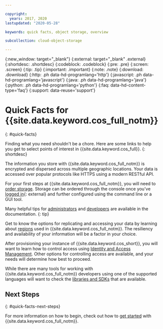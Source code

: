 ```yaml
---

copyright:
  years: 2017, 2020
lastupdated: "2020-05-28"

keywords: quick facts, object storage, overview

subcollection: cloud-object-storage

---
```

{:new_window: target="_blank"}
{:external: target="_blank" .external}
{:shortdesc: .shortdesc}
{:codeblock: .codeblock}
{:pre: .pre}
{:screen: .screen}
{:tip: .tip}
{:important: .important}
{:note: .note}
{:download: .download} 
{:http: .ph data-hd-programlang='http'} 
{:javascript: .ph data-hd-programlang='javascript'} 
{:java: .ph data-hd-programlang='java'} 
{:python: .ph data-hd-programlang='python'}
{:faq: data-hd-content-type='faq'}
{:support: data-reuse='support'}

# Quick Facts for {{site.data.keyword.cos_full_notm}}
{: #quick-facts}

Finding what you need shouldn't be a chore. Here are some links to help you get to select points of interest in {{site.data.keyword.cos_full}}.
{: shortdesc}

The information you store with {{site.data.keyword.cos_full_notm}} is encrypted and dispersed across multiple geographic locations. Your data is accessed over popular protocols like HTTPS using a modern RESTful API.

For your first steps at {{site.data.keyword.cos_full_notm}}, you will need to [order storage](/docs/cloud-object-storage?topic=cloud-object-storage-provision). Storage can be ordered through the console once you've [logged in](https://cloud.ibm.com/login){: external} and further configured using the command line or a GUI tool.

Many helpful tips for [administrators](/docs/cloud-object-storage?topic=cloud-object-storage-administrators) and [developers](/docs/cloud-object-storage?topic=cloud-object-storage-gs-dev) are available in the documentation.
{: tip}

Get to know the options for replicating and accessing your data by learning about [regions](/docs/cloud-object-storage?topic=cloud-object-storage-endpoints) used in {{site.data.keyword.cos_full_notm}}. The resiliency and availability of your information will be a factor in your choice.

After provisioning your instance of {{site.data.keyword.cos_short}}, you will want to learn how to control access using [Identity and Access Management](/docs/cloud-object-storage?topic=cloud-object-storage-iam). Other options for controlling access are available, and your needs will determine how best to proceed.

While there are many tools for working with {{site.data.keyword.cos_full_notm}} developers using one of the supported languages will want to check the [libraries and SDKs](/docs/cloud-object-storage?topic=cloud-object-storage-sdk-gs) that are available.

## Next Steps
{: #quick-facts-next-steps}

For more information on how to begin, check out how to [get started](/docs/cloud-object-storage?topic=cloud-object-storage-getting-started-cloud-object-storage-cloud-object-storage) with {{site.data.keyword.cos_full_notm}}.
